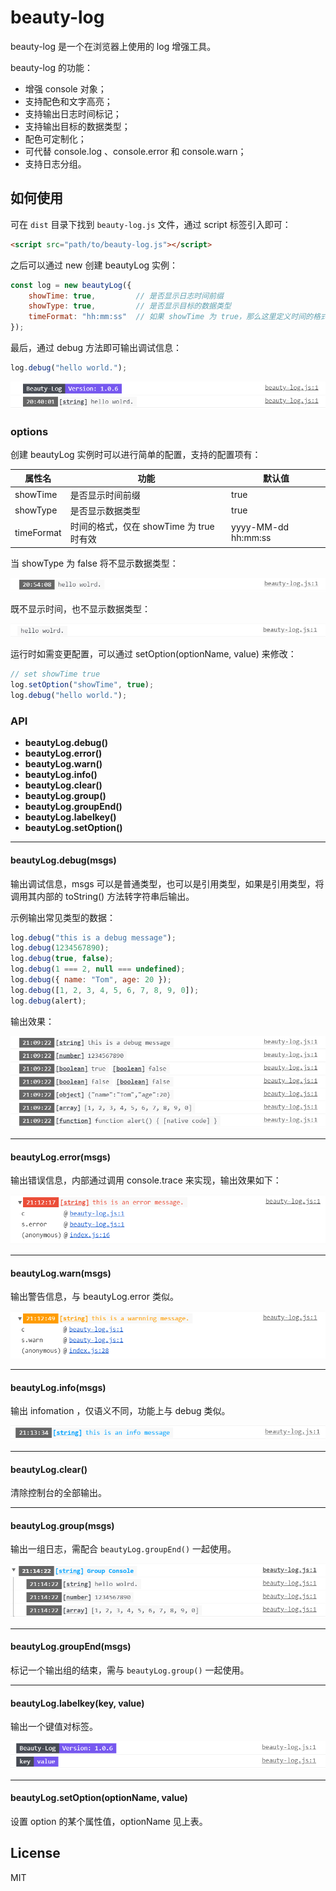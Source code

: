 # beauty-log

beauty-log 是一个在浏览器上使用的 log 增强工具。

beauty-log 的功能：

- 增强 console 对象；
- 支持配色和文字高亮；
- 支持输出日志时间标记；
- 支持输出目标的数据类型；
- 配色可定制化；
- 可代替 console.log 、console.error 和 console.warn；
- 支持日志分组。

## 如何使用

可在 `dist` 目录下找到 `beauty-log.js` 文件，通过 script 标签引入即可：

```html
<script src="path/to/beauty-log.js"></script>
```

之后可以通过 new 创建 beautyLog 实例：

```js
const log = new beautyLog({
    showTime: true,			// 是否显示日志时间前缀
    showType: true,			// 是否显示目标的数据类型
    timeFormat: "hh:mm:ss"	// 如果 showTime 为 true，那么这里定义时间的格式
});
```

最后，通过 debug 方法即可输出调试信息：

```js
log.debug("hello world.");
```

![](./imgs/debug.png)

### options

创建 beautyLog 实例时可以进行简单的配置，支持的配置项有：

| 属性名     | 功能                                     | 默认值              |
| ---------- | ---------------------------------------- | ------------------- |
| showTime   | 是否显示时间前缀                         | true                |
| showType   | 是否显示数据类型                         | true                |
| timeFormat | 时间的格式，仅在 showTime 为 true 时有效 | yyyy-MM-dd hh:mm:ss |

当 showType 为 false 将不显示数据类型：

![](./imgs/debug_showtype_false.png)

既不显示时间，也不显示数据类型：

![](./imgs/debug_show_option_false.png)

运行时如需变更配置，可以通过 setOption(optionName, value) 来修改：

```js
// set showTime true
log.setOption("showTime", true);
log.debug("hello world.");
```

### API

- **beautyLog.debug()**
- **beautyLog.error()**
- **beautyLog.warn()**
- **beautyLog.info()**
- **beautyLog.clear()**
- **beautyLog.group()**
- **beautyLog.groupEnd()**
- **beautyLog.labelkey()**
- **beautyLog.setOption()**

---

#### beautyLog.debug(msgs)

输出调试信息，msgs 可以是普通类型，也可以是引用类型，如果是引用类型，将调用其内部的 toString() 方法转字符串后输出。

示例输出常见类型的数据：

```js
log.debug("this is a debug message");
log.debug(1234567890);
log.debug(true, false);
log.debug(1 === 2, null === undefined);
log.debug({ name: "Tom", age: 20 });
log.debug([1, 2, 3, 4, 5, 6, 7, 8, 9, 0]);
log.debug(alert);
```

输出效果：

![](./imgs/debug_all_types.png)

---

#### beautyLog.error(msgs)

输出错误信息，内部通过调用 console.trace 来实现，输出效果如下：

![](./imgs/error.png)

---

#### beautyLog.warn(msgs)

输出警告信息，与 beautyLog.error 类似。

![](./imgs/warn.png)

---

#### beautyLog.info(msgs)

输出 infomation ，仅语义不同，功能上与 debug 类似。

![](./imgs/info.png)

---

#### beautyLog.clear()

清除控制台的全部输出。

---

#### beautyLog.group(msgs)

输出一组日志，需配合 `beautyLog.groupEnd()` 一起使用。

![](./imgs/group.png)

---

#### beautyLog.groupEnd(msgs)

标记一个输出组的结束，需与 `beautyLog.group()` 一起使用。

---

#### beautyLog.labelkey(key, value)

输出一个键值对标签。

![](./imgs/labelkey.png)

---

#### beautyLog.setOption(optionName, value)

设置 option 的某个属性值，optionName 见上表。



## License

MIT